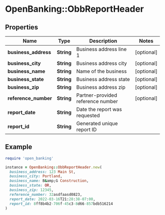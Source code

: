 # OpenBanking::ObbReportHeader

## Properties

| Name | Type | Description | Notes |
| ---- | ---- | ----------- | ----- |
| **business_address** | **String** | Business address line 1 | [optional] |
| **business_city** | **String** | Business address city | [optional] |
| **business_name** | **String** | Name of the business | [optional] |
| **business_state** | **String** | Business address state | [optional] |
| **business_zip** | **String** | Business address zip | [optional] |
| **reference_number** | **String** | Partner-provided reference number | [optional] |
| **report_date** | **String** | Date the report was requested |  |
| **report_id** | **String** | Generated unique report ID |  |

## Example

```ruby
require 'open_banking'

instance = OpenBanking::ObbReportHeader.new(
  business_address: 123 Main St,
  business_city: Portland,
  business_name: B&amp;G Construction,
  business_state: OR,
  business_zip: 12345,
  reference_number: 32asdfaasd0823,
  report_date: 2022-03-16T21:28:38-07:00,
  report_id: 8ff8b4b2-706f-45c3-8d66-857bdb516214
)
```

